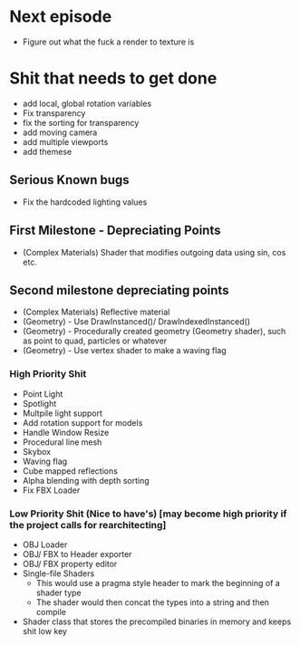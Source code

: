 # Next episode
- Figure out what the fuck a render to texture is

# Shit that needs to get done
- add local, global rotation variables
- Fix transparency
- fix the sorting for transparency
- add moving camera
- add multiple viewports
- add themese

## Serious Known bugs
- Fix the hardcoded lighting values

## First Milestone - Depreciating Points
- (Complex Materials) Shader that modifies outgoing data using sin, cos etc.
## Second milestone depreciating points
- (Complex Materials) Reflective material
- (Geometry) - Use DrawInstanced()/ DrawIndexedInstanced()
- (Geometry) - Procedurally created geometry (Geometry shader), such as point to quad, particles or whatever
- (Geometry) - Use vertex shader to make a waving flag

### High Priority Shit
- Point Light
- Spotlight
- Multpile light support
- Add rotation support for models
- Handle Window Resize
- Procedural line mesh
- Skybox
- Waving flag
- Cube mapped reflections
- Alpha blending with depth sorting
- Fix FBX Loader

### Low Priority Shit (Nice to have's) [may become high priority if the project calls for rearchitecting]
- OBJ Loader
- OBJ/ FBX to Header exporter
- OBJ/ FBX property editor
- Single-file Shaders
	- This would use a pragma style header to mark the beginning of a shader type 
	- The shader would then concat the types into a string and then compile
- Shader class that stores the precompiled binaries in memory and keeps shit low key